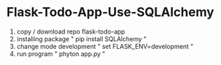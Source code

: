 # Flask-Todo-App-Use-SQLAlchemy

1. copy / download repo flask-todo-app
2. installing package " pip install SQLAlchemy "
3. change mode development " set FLASK_ENV=development "
4. run program " phyton app.py "
